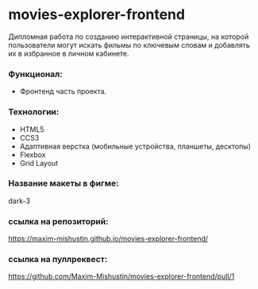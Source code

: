# movies-explorer-frontend

Дипломная работа по созданию интерактивной страницы, на которой пользователи могут искать фильмы по ключевым словам и добавлять их в избранное в личном кабинете.

### Функционал:
+ Фронтенд часть проекта.


### Технологии:
+ HTML5
+ CCS3
+ Адаптивная верстка (мобильные устройства, планшеты, десктопы)
+ Flexbox
+ Grid Layout

### Название макеты в фигме:
dark-3

### ссылка на репозиторий:
https://maxim-mishustin.github.io/movies-explorer-frontend/

### ссылка на пуллреквест:
https://github.com/Maxim-Mishustin/movies-explorer-frontend/pull/1